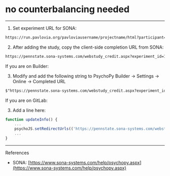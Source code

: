 # no counterbalancing needed

---

1. Set experiment URL for SONA:

```markdown
https://run.pavlovia.org/pavloviausername/projectname/html?participant=%SURVEY_CODE%
```

2. After adding the study, copy the client-side completion URL from SONA:

```markdown
https://pennstate.sona-systems.com/webstudy_credit.aspx?experiment_id=123&credit_token=abcd&survey_code=XXXX
```

If you are on Builder:

3. Modify and add the following string to PsychoPy Builder → Settings → Online → Completed URL

```markdown
$"https://pennstate.sona-systems.com/webstudy_credit.aspx?experiment_id=123&credit_token=abcd&survey_code=" + expInfo['participant']
```

If you are on GitLab:

3. Add a line here:

```jsx
function updateInfo() {
	...
	psychoJS.setRedirectUrls(('https://pennstate.sona-systems.com/webstudy_credit.aspx?experiment_id=123&credit_token=abcd&survey_code=' + expInfo['participant']), '');
	...
}
```

---

References

- SONA: [https://www.sona-systems.com/help/psychopy.aspx](https://www.sona-systems.com/help/psychopy.aspx)